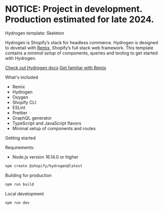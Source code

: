 # NOTICE: Project in development. Production estimated for late 2024. 



Hydrogen template: Skeleton

Hydrogen is Shopify’s stack for headless commerce. Hydrogen is designed to dovetail with [Remix](https://remix.run/), Shopify’s full stack web framework. This template contains a *minimal setup* of components, queries and tooling to get started with Hydrogen.

[Check out Hydrogen docs](https://shopify.dev/custom-storefronts/hydrogen)
[Get familiar with Remix](https://remix.run/docs/en/v1)

What's included

- Remix
- Hydrogen
- Oxygen
- Shopify CLI
- ESLint
- Prettier
- GraphQL generator
- TypeScript and JavaScript flavors
- Minimal setup of components and routes

Getting started

Requirements:

- Node.js version 16.14.0 or higher

```bash
npm create @shopify/hydrogen@latest
```

Building for production

```bash
npm run build
```

Local development

```bash
npm run dev
```

